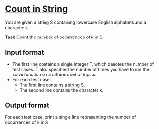 # [Count in String][link]

You are given a string S containing lowercase English alphabets and a character k.

**Task** Count the number of occurrences of k in S.

## Input format

- The first line contains a single integer T, which denotes the number of test cases. T also specifies the number of times you have to run the solve function on a different set of inputs.
- For each test case:
  - The first line contains a string S.
  - The second line contains the character k.

## Output format

For each test case, print a single line representing the number of occurrences of k in S

[link]: https://www.hackerearth.com/practice/basic-programming/implementation/basics-of-implementation/practice-problems/algorithm/count-in-string-5114694d/
